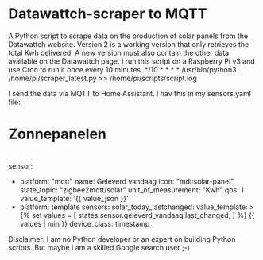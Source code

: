 # Datawattch-scraper to MQTT
A Python script to scrape data on the production of solar panels from the Datawattch website.
Version 2 is a working version that only retrieves the total Kwh delivered.
A new version must also contain the other data available on the Datawattch page.
I run this script on a Raspberry Pi v3 and use Cron to run it once every 10 minutes.
*/10 * * * * /usr/bin/python3 /home/pi/scraper_latest.py  >> /home/pi/scripts/script.log

I send the data via MQTT to Home Assistant.
I hav this in my sensors.yaml file:

# Zonnepanelen
#
sensor:
  - platform: "mqtt"
    name: Geleverd vandaag
    icon: "mdi:solar-panel"
    state_topic: "zigbee2mqtt/solar"
    unit_of_measurement: "Kwh"
    qos: 1
    value_template: '{{ value_json }}'
  - platform: template
    sensors:
      solar_today_lastchanged:
        value_template: >
          {% set values = [
            states.sensor.geleverd_vandaag.last_changed,
            ] %}
          {{ values | min }}
        device_class: timestamp



Disclaimer: I am no Python developer or an expert on building Python scripts. But maybe I am a skilled Google search user ;-)
